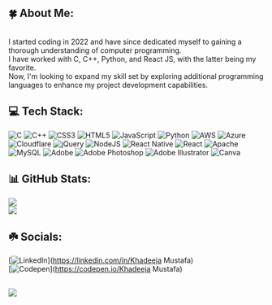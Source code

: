 ## 🍀 About Me:
<br>I started coding in 2022 and have since dedicated myself to gaining a thorough understanding of computer programming.<br>I have worked with C, C++, Python, and React JS, with the latter being my favorite.<br>Now, I'm looking to expand my skill set by exploring additional programming languages to enhance my project development capabilities.<br>

## 💻 Tech Stack:
![C](https://img.shields.io/badge/c-%2300599C.svg?style=flat-square&logo=c&logoColor=white) ![C++](https://img.shields.io/badge/c++-%2300599C.svg?style=flat-square&logo=c%2B%2B&logoColor=white) ![CSS3](https://img.shields.io/badge/css3-%231572B6.svg?style=flat-square&logo=css3&logoColor=white) ![HTML5](https://img.shields.io/badge/html5-%23E34F26.svg?style=flat-square&logo=html5&logoColor=white) ![JavaScript](https://img.shields.io/badge/javascript-%23323330.svg?style=flat-square&logo=javascript&logoColor=%23F7DF1E) ![Python](https://img.shields.io/badge/python-3670A0?style=flat-square&logo=python&logoColor=ffdd54) ![AWS](https://img.shields.io/badge/AWS-%23FF9900.svg?style=flat-square&logo=amazon-aws&logoColor=white) ![Azure](https://img.shields.io/badge/azure-%230072C6.svg?style=flat-square&logo=microsoftazure&logoColor=white) ![Cloudflare](https://img.shields.io/badge/Cloudflare-F38020?style=flat-square&logo=Cloudflare&logoColor=white) ![jQuery](https://img.shields.io/badge/jquery-%230769AD.svg?style=flat-square&logo=jquery&logoColor=white) ![NodeJS](https://img.shields.io/badge/node.js-6DA55F?style=flat-square&logo=node.js&logoColor=white) ![React Native](https://img.shields.io/badge/react_native-%2320232a.svg?style=flat-square&logo=react&logoColor=%2361DAFB) ![React](https://img.shields.io/badge/react-%2320232a.svg?style=flat-square&logo=react&logoColor=%2361DAFB) ![Apache](https://img.shields.io/badge/apache-%23D42029.svg?style=flat-square&logo=apache&logoColor=white) ![MySQL](https://img.shields.io/badge/mysql-4479A1.svg?style=flat-square&logo=mysql&logoColor=white) ![Adobe](https://img.shields.io/badge/adobe-%23FF0000.svg?style=flat-square&logo=adobe&logoColor=white) ![Adobe Photoshop](https://img.shields.io/badge/adobe%20photoshop-%2331A8FF.svg?style=flat-square&logo=adobe%20photoshop&logoColor=white) ![Adobe Illustrator](https://img.shields.io/badge/adobe%20illustrator-%23FF9A00.svg?style=flat-square&logo=adobe%20illustrator&logoColor=white) 
![Canva](https://img.shields.io/badge/Canva-%2300C4CC.svg?style=flat-square&logo=Canva&logoColor=white)
## 📊 GitHub Stats:
![](https://github-readme-streak-stats.herokuapp.com/?user=KhadeejaMustafa&theme=vue&hide_border=false)<br/>
![](https://github-readme-stats.vercel.app/api/top-langs/?username=KhadeejaMustafa&theme=vue&hide_border=false&include_all_commits=true&count_private=true&layout=compact)


## ☘️  Socials:
[![LinkedIn](https://img.shields.io/badge/LinkedIn-%230077B5.svg?logo=linkedin&logoColor=white)](https://linkedin.com/in/Khadeeja Mustafa) <br> 
[![Codepen](https://img.shields.io/badge/Codepen-000000?style=for-the-badge&logo=codepen&logoColor=white)](https://codepen.io/Khadeeja Mustafa) 

##
[![](https://visitcount.itsvg.in/api?id=KhadeejaMustafa&icon=9&color=3)](https://visitcount.itsvg.in)
